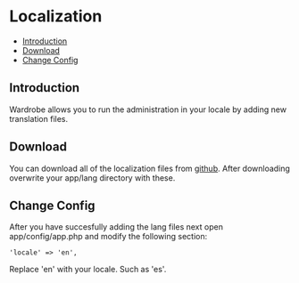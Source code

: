 # Localization

- [Introduction](#introduction)
- [Download](#download)
- [Change Config](#config)

<a name="introduction"></a>
## Introduction

Wardrobe allows you to run the administration in your locale by adding new translation files.

<a name="download"></a>
## Download

You can download all of the localization files from [github](https://github.com/wardrobecms/locales). After downloading overwrite your app/lang directory with these.

<a name="config"></a>
## Change Config

After you have succesfully adding the lang files next open app/config/app.php and modify the following section:

    'locale' => 'en',

Replace 'en' with your locale. Such as 'es'.


